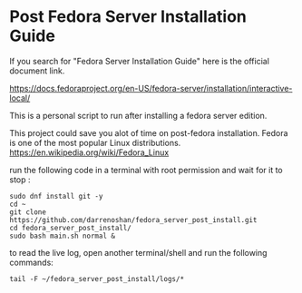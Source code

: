# Post Fedora Server Installation Guide

If you search for "Fedora Server Installation Guide" here is the official document link.

https://docs.fedoraproject.org/en-US/fedora-server/installation/interactive-local/

This is a personal script to run after installing a fedora server edition.

This project could save you alot of time on post-fedora installation.
Fedora is one of the most popular Linux distributions. https://en.wikipedia.org/wiki/Fedora_Linux

run the following code in a terminal with root permission and wait for it to stop :
```
sudo dnf install git -y 
cd ~
git clone https://github.com/darrenoshan/fedora_server_post_install.git 
cd fedora_server_post_install/
sudo bash main.sh normal &

```

to read the live log, open another terminal/shell and run the following commands:
```
tail -F ~/fedora_server_post_install/logs/*

```
